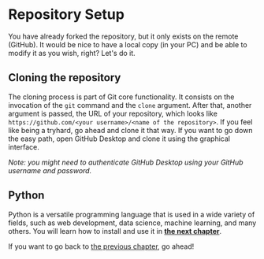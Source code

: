 # Repository Setup

You have already forked the repository, but it only exists on the remote (GitHub). It would be nice to have a local copy (in your PC) and be able to modify it as you wish, right? Let's do it.

## Cloning the repository

The cloning process is part of Git core functionality. It consists on the invocation of the `git` command and the `clone` argument. After that, another argument is passed, the URL of your repository, which looks like `https://github.com/<your username>/<name of the repository>`. If you feel like being a tryhard, go ahead and clone it that way. If you want to go down the easy path, open GitHub Desktop and clone it using the graphical interface.

*Note: you might need to authenticate GitHub Desktop using your GitHub username and password.*

## Python

Python is a versatile programming language that is used in a wide variety of fields, such as web development, data science, machine learning, and many others. You will learn how to install and use it in [**the next chapter**](/docs/python/interpreter/README.md).

If you want to go back to [the previous chapter](./README.md), go ahead!
